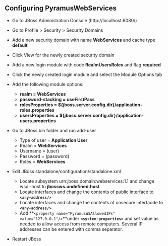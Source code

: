 ## Configuring PyramusWebServices ##

  * Go to JBoss Administration Console (http://localhost:8080/)
  * Go to Profile > Security > Security Domains
  * Add a new security domain with name **WebServices** and cache type **default**
  * Click View for the newly created security domain
  * Add a new login module with code **RealmUsersRoles** and flag **required**
  * Click the newly created login module and select the Module Options tab
  * Add the following module options:
    * **realm = WebServices**
    * **password-stacking = useFirstPass**
    * **rolesProperties = ${jboss.server.config.dir}/application-roles.properties**
    * **usersProperties = ${jboss.server.config.dir}/application-users.properties**
  * Go to JBoss bin folder and run add-user
    * Type of user = **Application User**
    * Realm = **WebServices**
    * Username = (user)
    * Password = (password)
    * Roles = **WebServices**
  * Edit JBoss standalone/configuration/standalone.xml
    * Locate subsystem urn:jboss:domain:webservices:1.1 and change wsdl-host to **jbossws.undefined.host**
    * Locate interfaces and change the contents of public interface to **`<any-address/>`**
    * Locate interfaces and change the contents of unsecure interfacde to **`<any-address/>`**
    * Add **`<property name="PyramusWSAllowedIPs" value="127.0.0.1"/>`**under **`<system-properties>`** and set value as needed to allow access from remote computers. Several IP addresses can be entered with comma separator.

  * Restart JBoss